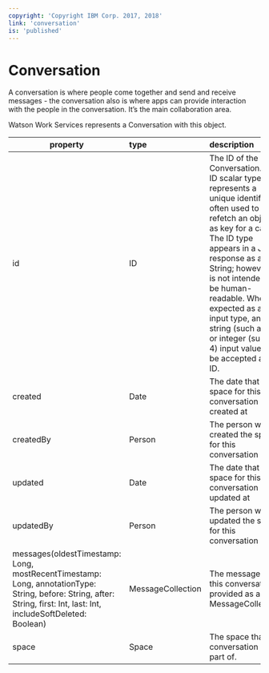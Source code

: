 ```yaml
---
copyright: 'Copyright IBM Corp. 2017, 2018'
link: 'conversation'
is: 'published'
---
```

# Conversation

A conversation is where people come together and send and receive messages - the conversation also is where
apps can provide interaction with the people in the conversation. It’s the main collaboration area.

Watson Work Services represents a Conversation with this object.

| property      | type          | description  |
| ------------- |:------------- |:-----|
| id          | ID      | The ID of the Conversation. The ID scalar type represents a unique identifier, often used to refetch an object or as key for a cache. The ID type appears in a JSON response as a String; however, it is not intended to be human-readable. When expected as an input type, any string (such as "4") or integer (such as 4) input value will be accepted as an ID.|
| created     | Date        | The date that the space for this conversation was created at|
| createdBy   | Person    | The person who created the space for this conversation |
| updated     | Date    | The date that the space for this conversation  was updated at|
| updatedBy   | Person | The person who updated the space for this conversation  |
| messages(oldestTimestamp: Long, mostRecentTimestamp: Long, annotationType: String, before: String, after: String, first: Int, last: Int, includeSoftDeleted: Boolean) | MessageCollection | The messages of this conversation provided as a MessageCollection. |
| space   | Space | The space that this conversation is part of. |
